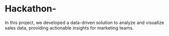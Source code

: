 # Hackathon-
In this project, we developed a data-driven solution to analyze and visualize sales data, providing actionable insights for marketing teams. 
